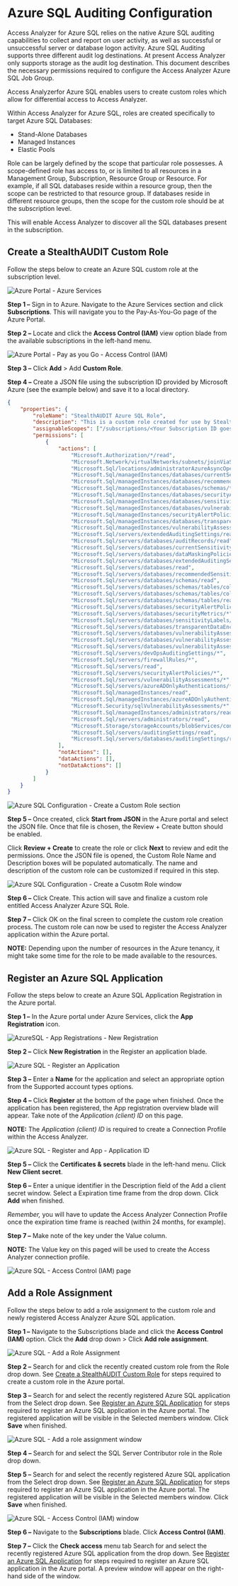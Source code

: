 # Azure SQL Auditing Configuration

Access Analyzer for Azure SQL relies on the native Azure SQL auditing capabilities to collect and
report on user activity, as well as successful or unsuccessful server or database logon activity.
Azure SQL Auditing supports three different audit log destinations. At present Access Analyzer only
supports storage as the audit log destination. This document describes the necessary permissions
required to configure the Access Analyzer Azure SQL Job Group.

Access Analyzerfor Azure SQL enables users to create custom roles which allow for differential
access to Access Analyzer.

Within Access Analyzer for Azure SQL, roles are created specifically to target Azure SQL Databases:

- Stand-Alone Databases
- Managed Instances
- Elastic Pools

Role can be largely defined by the scope that particular role possesses. A scope-defined role has
access to, or is limited to all resources in a Management Group, Subscription, Resource Group or
Resource. For example, if all SQL databases reside within a resource group, then the scope can be
restricted to that resource group. If databases reside in different resource groups, then the scope
for the custom role should be at the subscription level.

This will enable Access Analyzer to discover all the SQL databases present in the subscription.

## Create a StealthAUDIT Custom Role

Follow the steps below to create an Azure SQL custom role at the subscription level.

![Azure Portal - Azure Services](/img/product_docs/accessanalyzer/12.0/requirements/target/config/azuresqlperm_customrolecreation_1.webp)

**Step 1 –** Sign in to Azure. Navigate to the Azure Services section and click **Subscriptions**.
This will navigate you to the Pay-As-You-Go page of the Azure Portal.

**Step 2 –** Locate and click the **Access Control (IAM)** view option blade from the available
subscriptions in the left-hand menu.

![Azure Portal - Pay as you Go - Access Control (IAM)](/img/product_docs/accessanalyzer/12.0/requirements/target/config/azuresqlperm_customrolecreation_2.webp)

**Step 3 –** Click **Add** > Add **Custom Role**.

**Step 4 –** Create a JSON file using the subscription ID provided by Microsoft Azure (see the
example below) and save it to a local directory.

```json
{
    "properties": {
        "roleName": "StealthAUDIT Azure SQL Role",
        "description": "This is a custom role created for use by StealthAUDIT Azure SQL Job Group for Azure SQL Database discovery and auditing",
        "assignableScopes": ["/subscriptions/<Your Subscription ID goes here>"],
        "permissions": [
            {
                "actions": [
                    "Microsoft.Authorization/*/read",
                    "Microsoft.Network/virtualNetworks/subnets/joinViaServiceEndpoint/action",
                    "Microsoft.Sql/locations/administratorAzureAsyncOperation/read",
                    "Microsoft.Sql/managedInstances/databases/currentSensitivityLabels/*",
                    "Microsoft.Sql/managedInstances/databases/recommendedSensitivityLabels/*",
                    "Microsoft.Sql/managedInstances/databases/schemas/tables/columns/sensitivityLabels/*",
                    "Microsoft.Sql/managedInstances/databases/securityAlertPolicies/*",
                    "Microsoft.Sql/managedInstances/databases/sensitivityLabels/*",
                    "Microsoft.Sql/managedInstances/databases/vulnerabilityAssessments/*",
                    "Microsoft.Sql/managedInstances/securityAlertPolicies/*",
                    "Microsoft.Sql/managedInstances/databases/transparentDataEncryption/*",
                    "Microsoft.Sql/managedInstances/vulnerabilityAssessments/*",
                    "Microsoft.Sql/servers/extendedAuditingSettings/read",
                    "Microsoft.Sql/servers/databases/auditRecords/read",
                    "Microsoft.Sql/servers/databases/currentSensitivityLabels/*",
                    "Microsoft.Sql/servers/databases/dataMaskingPolicies/*",
                    "Microsoft.Sql/servers/databases/extendedAuditingSettings/read",
                    "Microsoft.Sql/servers/databases/read",
                    "Microsoft.Sql/servers/databases/recommendedSensitivityLabels/*",
                    "Microsoft.Sql/servers/databases/schemas/read",
                    "Microsoft.Sql/servers/databases/schemas/tables/columns/read",
                    "Microsoft.Sql/servers/databases/schemas/tables/columns/sensitivityLabels/*",
                    "Microsoft.Sql/servers/databases/schemas/tables/read",
                    "Microsoft.Sql/servers/databases/securityAlertPolicies/*",
                    "Microsoft.Sql/servers/databases/securityMetrics/*",
                    "Microsoft.Sql/servers/databases/sensitivityLabels/*",
                    "Microsoft.Sql/servers/databases/transparentDataEncryption/*",
                    "Microsoft.Sql/servers/databases/vulnerabilityAssessments/*",
                    "Microsoft.Sql/servers/databases/vulnerabilityAssessmentScans/*",
                    "Microsoft.Sql/servers/databases/vulnerabilityAssessmentSettings/*",
                    "Microsoft.Sql/servers/devOpsAuditingSettings/*",
                    "Microsoft.Sql/servers/firewallRules/*",
                    "Microsoft.Sql/servers/read",
                    "Microsoft.Sql/servers/securityAlertPolicies/*",
                    "Microsoft.Sql/servers/vulnerabilityAssessments/*",
                    "Microsoft.Sql/servers/azureADOnlyAuthentications/*",
                    "Microsoft.Sql/managedInstances/read",
                    "Microsoft.Sql/managedInstances/azureADOnlyAuthentications/*",
                    "Microsoft.Security/sqlVulnerabilityAssessments/*",
                    "Microsoft.Sql/managedInstances/administrators/read",
                    "Microsoft.Sql/servers/administrators/read",
                    "Microsoft.Storage/storageAccounts/blobServices/containers/read",
                    "Microsoft.Sql/servers/auditingSettings/read",
                    "Microsoft.Sql/servers/databases/auditingSettings/read"
                ],
                "notActions": [],
                "dataActions": [],
                "notDataActions": []
            }
        ]
    }
}
```

![Azure SQL Configuration - Create a Custom Role section](/img/product_docs/accessanalyzer/12.0/requirements/target/config/azuresqlperm_customrolecreation_3.webp)

**Step 5 –** Once created, click **Start from JSON** in the Azure portal and select the JSON file.
Once that file is chosen, the Review + Create button should be enabled.

Click **Review + Create** to create the role or click **Next** to review and edit the permissions.
Once the JSON file is opened, the Custom Role Name and Description boxes will be populated
automatically. The name and description of the custom role can be customized if required in this
step.

![Azure SQL Configuration - Create a Cusotm Role window](/img/product_docs/accessanalyzer/12.0/requirements/target/config/azuresqlperm_customrolecreation_4.webp)

**Step 6 –** Click Create. This action will save and finalize a custom role entitled Access Analyzer
Azure SQL Role.

**Step 7 –** Click OK on the final screen to complete the custom role creation process. The custom
role can now be used to register the Access Analyzer application within the Azure portal.

**NOTE:** Depending upon the number of resources in the Azure tenancy, it might take some time for
the role to be made available to the resources.

## Register an Azure SQL Application

Follow the steps below to create an Azure SQL Application Registration in the Azure portal.

**Step 1 –** In the Azure portal under Azure Services, click the **App Registration** icon.

![AzureSQL - App Registrations - New Registration](/img/product_docs/accessanalyzer/12.0/requirements/target/config/azuresqlperm_customrolecreation_5.webp)

**Step 2 –** Click **New Registration** in the Register an application blade.

![Azure SQL - Register an Application](/img/product_docs/accessanalyzer/12.0/requirements/target/config/azuresqlperm_customrolecreation_6.webp)

**Step 3 –** Enter a **Name** for the application and select an appropriate option from the
Supported account types options.

**Step 4 –** Click **Register** at the bottom of the page when finished. Once the application has
been registered, the App registration overview blade will appear. Take note of the _Application
(client) ID_ on this page.

**NOTE:** The _Application (client) ID_ is required to create a Connection Profile within the Access
Analyzer.

![Azure SQL - Register and App - Application ID](/img/product_docs/accessanalyzer/12.0/requirements/target/config/azuresqlperm_customrolecreation_8.webp)

**Step 5 –** Click the **Certificates & secrets** blade in the left-hand menu. Click **New Client
secret**.

**Step 6 –** Enter a unique identifier in the Description field of the Add a client secret window.
Select a Expiration time frame from the drop down. Click **Add** when finished.

_Remember,_ you will have to update the Access Analyzer Connection Profile once the expiration time
frame is reached (within 24 months, for example).

**Step 7 –** Make note of the key under the Value column.

**NOTE:** The Value key on this paged will be used to create the Access Analyzer connection profile.

![Azure SQL - Access Control (IAM) page](/img/product_docs/accessanalyzer/12.0/requirements/target/config/azuresqlperm_customrolecreation_11z.webp)

## Add a Role Assignment

Follow the steps below to add a role assignment to the custom role and newly registered Access
Analyzer Azure SQL application.

**Step 1 –** Navigate to the Subscriptions blade and click the **Access Control (IAM)** option.
Click the **Add** drop down > Click **Add role assignment**.

![Azure SQL - Add a Role Assignment](/img/product_docs/accessanalyzer/12.0/requirements/target/config/azuresqlperm_customrolecreation_13z.webp)

**Step 2 –** Search for and click the recently created custom role from the Role drop down. See
[Create a StealthAUDIT Custom Role](#create-a-stealthaudit-custom-role) for steps required to create
a custom role in the Azure portal.

**Step 3 –** Search for and select the recently registered Azure SQL application from the Select
drop down. See [Register an Azure SQL Application](#register-an-azure-sql-application) for steps
required to register an Azure SQL application in the Azure portal. The registered application will
be visible in the Selected members window. Click **Save** when finished.

![Azure SQL - Add a role assignment window](/img/product_docs/accessanalyzer/12.0/requirements/target/config/azuresqlperm_customrolecreation_14z.webp)

**Step 4 –** Search for and select the SQL Server Contributor role in the Role drop down.

**Step 5 –** Search for and select the recently registered Azure SQL application from the Select
drop down. See [Register an Azure SQL Application](#register-an-azure-sql-application) for steps
required to register an Azure SQL application in the Azure portal. The registered application will
be visible in the Selected members window. Click **Save** when finished.

![Azure SQL - Access Control (IAM) window](/img/product_docs/accessanalyzer/12.0/requirements/target/config/azuresqlperm_customrolecreation_16z.webp)

**Step 6 –** Navigate to the **Subscriptions** blade. Click **Access Control (IAM)**.

**Step 7 –** Click the **Check access** menu tab Search for and select the recently registered Azure
SQL application from the drop down. See
[Register an Azure SQL Application](#register-an-azure-sql-application) for steps required to
register an Azure SQL application in the Azure portal. A preview window will appear on the
right-hand side of the window.
